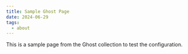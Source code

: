 ```yaml
---
title: Sample Ghost Page
date: 2024-06-29
tags:
  - about
---
```


This is a sample page from the Ghost collection to test the configuration.
